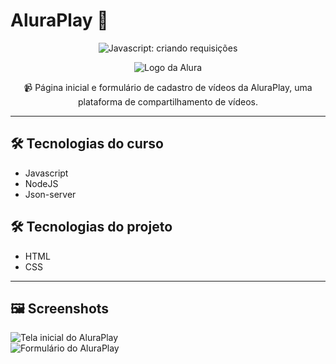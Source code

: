 # AluraPlay 🎥

<p align="center">
  <img src="https://imgur.com/J3hD21O.png" alt="Javascript: criando requisições">
</p>

<p align="center">
  <img src="https://github.com/MonicaHillman/aluraplay-requisicoes/blob/main/img/logo.png" alt="Logo da Alura">
</p>

<p align="center">📹 Página inicial e formulário de cadastro de vídeos da AluraPlay, uma plataforma de compartilhamento de vídeos.</p>

---

## 🛠 Tecnologias do curso
- Javascript
- NodeJS
- Json-server

## 🛠 Tecnologias do projeto
- HTML
- CSS

---

## 🖼 Screenshots
![Tela inicial do AluraPlay](https://imgur.com/aymxEsh.png)  
![Formulário do AluraPlay](https://imgur.com/ShNADf2.png)
